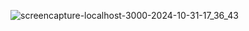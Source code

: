 ![screencapture-localhost-3000-2024-10-31-17_36_43](https://github.com/user-attachments/assets/13a51e34-044a-4def-9ef2-368f95d8e08c)
